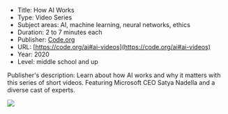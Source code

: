 * Title: How AI Works
* Type: Video Series
* Subject areas: AI, machine learning, neural networks, ethics
* Duration: 2 to 7 minutes each
* Publisher: [Code.org](https://code.org)
* URL: [https://code.org/ai#ai-videos](https://code.org/ai#ai-videos)
* Year: 2020
* Level: middle school and up

Publisher's description: Learn about how AI works and why it matters with this series of short videos. Featuring Microsoft CEO Satya Nadella and a diverse cast of experts.

![](https://github.com/touretzkyds/ai4k12/raw/master/images/how-ai-works-code-dot-org.png)
